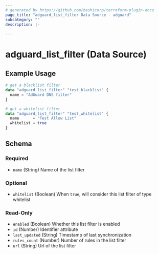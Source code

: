 ```yaml
---
# generated by https://github.com/hashicorp/terraform-plugin-docs
page_title: "adguard_list_filter Data Source - adguard"
subcategory: ""
description: |-
  
---
```


# adguard_list_filter (Data Source)



## Example Usage

```terraform
# get a blacklist filter
data "adguard_list_filter" "test_blacklist" {
  name = "AdGuard DNS filter"
}

# get a whitelist filter
data "adguard_list_filter" "test_whitelist" {
  name      = "Test Allow List"
  whitelist = true
}
```

<!-- schema generated by tfplugindocs -->
## Schema

### Required

- `name` (String) Name of the list filter

### Optional

- `whitelist` (Boolean) When `true`, will consider this list filter of type whitelist

### Read-Only

- `enabled` (Boolean) Whether this list filter is enabled
- `id` (Number) Identifier attribute
- `last_updated` (String) Timestamp of last synchronization
- `rules_count` (Number) Number of rules in the list filter
- `url` (String) Url of the list filter
